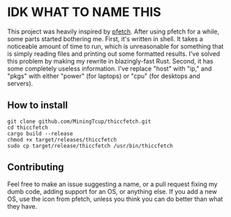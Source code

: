 # IDK WHAT TO NAME THIS
This project was heavily inspired by [pfetch](https://github.com/dylanaraps/pfetch). After using pfetch for a while, some parts started bothering me. First, it's written in shell. It takes a noticeable amount of time to run, which is unreasonable for something that is simply reading files and printing out some formatted results. I've solved this problem by making my rewrite in blazingly-fast Rust. Second, it has some completely useless information. I've replace "host" with "ip," and "pkgs" with either "power" (for laptops) or "cpu" (for desktops and servers).

## How to install
```shell
git clone github.com/MiningTcup/thiccfetch.git
cd thiccfetch
cargo build --release
chmod +x target/releases/thiccfetch
sudo cp target/release/thiccfetch /usr/bin/thiccfetch
```

## Contributing
Feel free to make an issue suggesting a name, or a pull request fixing my dumb code, adding support for an OS, or anything else. If you add a new OS, use the icon from pfetch, unless you think you can do better than what they have.
